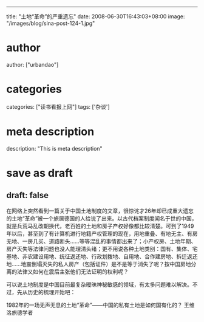 
---
title: "土地“革命”的严重遗忘"
date: 2008-06-30T16:43:03+08:00
image: "/images/blog/sina-post-124-1.jpg"
# author
author: ["urbandao"]
# categories
categories: ["读书看报上网"]
tags: ['杂谈']
# meta description
description: "This is meta description"
# save as draft
draft: false
---

在网络上突然看到一篇关于中国土地制度的文章，很惊诧才26年却已成重大遗忘的土地“革命”被一个旅居德国的人给说了出来。以古代档案制度闻名于世的中国，就是兵荒马乱改朝换代，老百姓的土地和房子产权好像都比较清楚。可到了1949年以后，甚至到了有计算机进行地籍产权管理的现在，用地重叠、有地无主、有房无地、一房几买、道路断头……等等混乱的事情都出来了；小产权房、土地年期、房产灭失等法律问题也没人能理清头绪；更不用说各种土地类别：国有、集体、宅基地、非农建设用地、统征返还地、行政划拨地、自用地、合作建房地、拆迁返还地……地震倒塌灭失的私人房产（包括证件）是不是等于消失了呢？按中国房地分离的法律又如何在震后主张他们无法证明的权利呢？

可以说土地制度是中国目前最复杂暧昧神秘敏感的领域，有太多问题难以解决。不过，先从历史的梳理开始吧：

1982年的一场无声无息的土地“革命”——中国的私有土地是如何国有化的？
王维洛旅德学者

